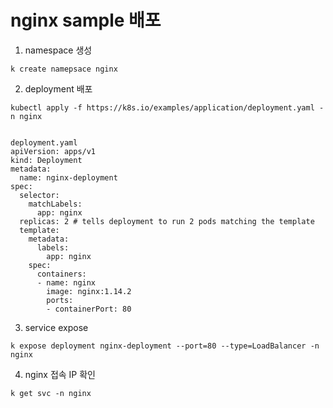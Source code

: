 # nginx sample 배포

1. namespace 생성
```
k create namepsace nginx
```

2. deployment 배포
```
kubectl apply -f https://k8s.io/examples/application/deployment.yaml -n nginx


deployment.yaml
apiVersion: apps/v1
kind: Deployment
metadata:
  name: nginx-deployment
spec:
  selector:
    matchLabels:
      app: nginx
  replicas: 2 # tells deployment to run 2 pods matching the template
  template:
    metadata:
      labels:
        app: nginx
    spec:
      containers:
      - name: nginx
        image: nginx:1.14.2
        ports:
        - containerPort: 80
```
3. service expose
```
k expose deployment nginx-deployment --port=80 --type=LoadBalancer -n nginx
```

4. nginx 접속 IP 확인
```
k get svc -n nginx
```
